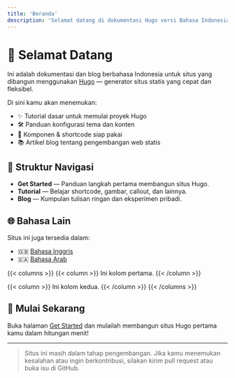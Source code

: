 ```yaml
---
title: 'Beranda'
description: 'Selamat datang di dokumentasi Hugo versi Bahasa Indonesia.'
---
```


# 👋 Selamat Datang

Ini adalah dokumentasi dan blog berbahasa Indonesia untuk situs yang dibangun menggunakan [Hugo](https://gohugo.io) — generator situs statis yang cepat dan fleksibel.

Di sini kamu akan menemukan:

- ✨ Tutorial dasar untuk memulai proyek Hugo
- 🛠 Panduan konfigurasi tema dan konten
- 🧱 Komponen & shortcode siap pakai
- 📚 Artikel blog tentang pengembangan web statis

## 📂 Struktur Navigasi

- **Get Started** — Panduan langkah pertama membangun situs Hugo.
- **Tutorial** — Belajar shortcode, gambar, callout, dan lainnya.
- **Blog** — Kumpulan tulisan ringan dan eksperimen pribadi.

## 🌐 Bahasa Lain

Situs ini juga tersedia dalam:

- 🇬🇧 [Bahasa Inggris](/en/)
- 🇸🇦 [Bahasa Arab](/ar/)

{{< columns >}}
  {{< column >}}
  Ini kolom pertama.
  {{< /column >}}

  {{< column >}}
  Ini kolom kedua.
  {{< /column >}}
{{< /columns >}}


## 🚀 Mulai Sekarang

Buka halaman [Get Started](/id/get-started/) dan mulailah membangun situs Hugo pertama kamu dalam hitungan menit!

---

> Situs ini masih dalam tahap pengembangan. Jika kamu menemukan kesalahan atau ingin berkontribusi, silakan kirim pull request atau buka isu di GitHub.
